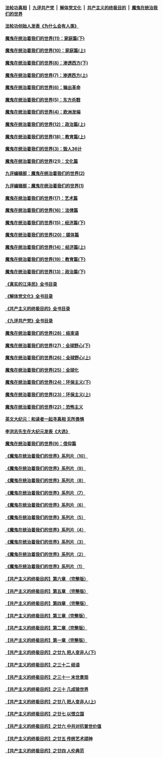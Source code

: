 ####  [法轮功真相](../../../../basic/blob/master/README.md?t=04150011) &nbsp;|&nbsp; [九评共产党](../../../../9ping.md/blob/master/README.md?t=04150011) &nbsp;|&nbsp; [解体党文化](../../../../jtdwh.md/blob/master/README.md?t=04150011)  &nbsp;|&nbsp; [共产主义的终极目的](../../../../gczydzjmd.md/blob/master/README.md?t=04150011) &nbsp;|&nbsp; [魔鬼在统治我们的世界](../../../../mgztzwmdsj.md/blob/master/README.md?t=04150011) 

#### [法轮功创始人发表《为什么会有人类》](../pages/nsc422/n13912117.md?t=04150011) 

#### [魔鬼在统治着我们的世界(11)：家庭篇(下)](../pages/nsc422/n10440961.md?t=04150011) 

#### [魔鬼在统治着我们的世界(10)：家庭篇(上)](../pages/nsc422/n10435448.md?t=04150011) 

#### [魔鬼在统治着我们的世界(8)：渗透西方(下)](../pages/nsc422/n10429603.md?t=04150011) 

#### [魔鬼在统治着我们的世界(7)：渗透西方(上)](../pages/nsc422/n10426013.md?t=04150011) 

#### [魔鬼在统治着我们的世界(6)：输出革命](../pages/nsc422/n10421536.md?t=04150011) 

#### [魔鬼在统治着我们的世界(5)：东方杀戮](../pages/nsc422/n10417707.md?t=04150011) 

#### [魔鬼在统治着我们的世界(4)：欧洲发端](../pages/nsc422/n10414890.md?t=04150011) 

#### [魔鬼在统治着我们的世界(12)：政治篇(上)](../pages/nsc422/n10444576.md?t=04150011) 

#### [魔鬼在统治着我们的世界(18)：教育篇(上)](../pages/nsc422/n10526970.md?t=04150011) 

#### [魔鬼在统治着我们的世界(3)：毁人36计](../pages/nsc422/n10411583.md?t=04150011) 

#### [魔鬼在统治着我们的世界(21)：文化篇](../pages/nsc422/n10597706.md?t=04150011) 

#### [九评编辑部：魔鬼在统治着我们的世界(2)](../pages/nsc422/n10410036.md?t=04150011) 

#### [九评编辑部：魔鬼在统治着我们的世界(1)](../pages/nsc422/n10406825.md?t=04150011) 

#### [魔鬼在统治着我们的世界(17)：艺术篇](../pages/nsc422/n10499093.md?t=04150011) 

#### [魔鬼在统治着我们的世界(16)：法律篇](../pages/nsc422/n10485969.md?t=04150011) 

#### [魔鬼在统治着我们的世界(15)：经济篇(下)](../pages/nsc422/n10469975.md?t=04150011) 

#### [魔鬼在统治着我们的世界(20)：媒体篇](../pages/nsc422/n10586579.md?t=04150011) 

#### [魔鬼在统治着我们的世界(14)：经济篇(上)](../pages/nsc422/n10457370.md?t=04150011) 

#### [魔鬼在统治着我们的世界(19)：教育篇(下)](../pages/nsc422/n10564808.md?t=04150011) 

#### [魔鬼在统治着我们的世界(13)：政治篇(下)](../pages/nsc422/n10448270.md?t=04150011) 

#### [《真实的江泽民》全书目录](../pages/nsc422/n13721399.md?t=04150011) 

#### [《解体党文化》全书目录](../pages/nsc422/n13721157.md?t=04150011) 

#### [《共产主义的终极目的》全书目录](../pages/nsc422/n13721048.md?t=04150011) 

#### [《九评共产党》全书目录](../pages/nsc422/n13708085.md?t=04150011) 

#### [魔鬼在统治着我们的世界(28)：结束语](../pages/nsc422/n10936246.md?t=04150011) 

#### [魔鬼在统治着我们的世界(27)：全球野心(下)](../pages/nsc422/n10928319.md?t=04150011) 

#### [魔鬼在统治着我们的世界(26)：全球野心(上)](../pages/nsc422/n10900318.md?t=04150011) 

#### [魔鬼在统治着我们的世界(25)：全球化](../pages/nsc422/n10788205.md?t=04150011) 

#### [魔鬼在统治着我们的世界(24)：环保主义(下)](../pages/nsc422/n10695307.md?t=04150011) 

#### [魔鬼在统治着我们的世界(23)：环保主义(上)](../pages/nsc422/n10688613.md?t=04150011) 

#### [魔鬼在统治着我们的世界(22)：恐怖主义](../pages/nsc422/n10614727.md?t=04150011) 

#### [英文大纪元：和读者一起寻真相 无所畏惧](../pages/nsc422/n12542027.md?t=04150011) 

#### [李洪志先生在大纪元发表《大选》](../pages/nsc422/n12534746.md?t=04150011) 

#### [魔鬼在统治着我们的世界(9)：信仰篇](../pages/nsc422/n10432159.md?t=04150011) 

#### [《魔鬼在统治着我们的世界》系列片（10）](../pages/nsc422/n12292670.md?t=04150011) 

#### [《魔鬼在统治着我们的世界》系列片（9）](../pages/nsc422/n12290859.md?t=04150011) 

#### [《魔鬼在统治着我们的世界》系列片（8）](../pages/nsc422/n12287445.md?t=04150011) 

#### [《魔鬼在统治着我们的世界》系列片（7）](../pages/nsc422/n12283425.md?t=04150011) 

#### [《魔鬼在统治着我们的世界》系列片（6）](../pages/nsc422/n12282314.md?t=04150011) 

#### [《魔鬼在统治着我们的世界》系列片（5）](../pages/nsc422/n12281419.md?t=04150011) 

#### [《魔鬼在统治着我们的世界》系列片（4）](../pages/nsc422/n12274024.md?t=04150011) 

#### [《魔鬼在统治着我们的世界》系列片（3）](../pages/nsc422/n12271322.md?t=04150011) 

#### [《魔鬼在统治着我们的世界》系列片（2）](../pages/nsc422/n12269049.md?t=04150011) 

#### [《魔鬼在统治着我们的世界》系列片（1）](../pages/nsc422/n12267575.md?t=04150011) 

#### [【共产主义的终极目的】第六章 （完整版）](../pages/nsc422/n11428913.md?t=04150011) 

#### [【共产主义的终极目的】第五章 （完整版）](../pages/nsc422/n11428912.md?t=04150011) 

#### [【共产主义的终极目的】第四章 （完整版）](../pages/nsc422/n11428907.md?t=04150011) 

#### [【共产主义的终极目的】第三章（完整版）](../pages/nsc422/n11428848.md?t=04150011) 

#### [【共产主义的终极目的】第二章（完整版）](../pages/nsc422/n11428831.md?t=04150011) 

#### [【共产主义的终极目的】第一章（完整版）](../pages/nsc422/n11417651.md?t=04150011) 

#### [【共产主义的终极目的】之廿九 把人变非人(下)](../pages/nsc422/n11344140.md?t=04150011) 

#### [【共产主义的终极目的】之三十二 结语](../pages/nsc422/n11360535.md?t=04150011) 

#### [【共产主义的终极目的】之三十一 末世景观](../pages/nsc422/n11351129.md?t=04150011) 

#### [【共产主义的终极目的】之三十 几成狼世界](../pages/nsc422/n11348280.md?t=04150011) 

#### [【共产主义的终极目的】之廿八 把人变非人(上)](../pages/nsc422/n11340492.md?t=04150011) 

#### [【共产主义的终极目的】之廿七 以恨立国](../pages/nsc422/n11336944.md?t=04150011) 

#### [【共产主义的终极目的】之廿六 中共对抗普世价值](../pages/nsc422/n11324785.md?t=04150011) 

#### [【共产主义的终极目的】之廿五 传统艺术颂神](../pages/nsc422/n11296396.md?t=04150011) 

#### [【共产主义的终极目的】之廿四 人伦典范](../pages/nsc422/n11296397.md?t=04150011) 

